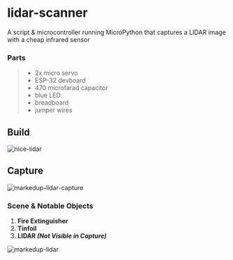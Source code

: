 # lidar-scanner
A script &amp; microcontroller running MicroPython that captures a LIDAR image with a cheap infrared sensor


### Parts
> - 2x micro servo
> - ESP-32 devboard
> - 470 microfarad capacitor
> - blue LED
> - breadboard
> - jumper wires



## Build
![nice-lidar](https://github.com/user-attachments/assets/8398fc0e-bea7-45e8-b0b2-ec012fe976a4)


## Capture
![markedup-lidar-capture](https://github.com/user-attachments/assets/ce96eaf9-f8c7-4df3-8145-c8250e5215be)


### Scene & Notable Objects
1. **Fire Extinguisher**
2. **Tinfoil**
3. **LIDAR *(Not Visible in Capture)***

![markedup-lidar](https://github.com/user-attachments/assets/4efd758a-5578-4e18-b935-5151d667a3f4)


